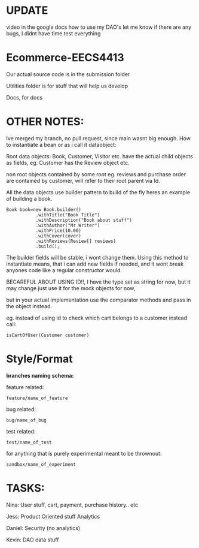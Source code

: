 # UPDATE

video in the google docs how to use my DAO's
let me know if there are any bugs, I didnt have time test everything

# Ecommerce-EECS4413

Our actual source code is in the submission folder

Utilities folder is for stuff that will help us develop

Docs, for docs

# OTHER NOTES:
Ive merged my branch, no pull request, since main wasnt big enough.
How to instantiate a bean or as i call it dataobject:

Root data objects: Book, Customer, Visitor etc. have the actual child objects as fields, eg. Customer has the Review object etc.

non root objects contained by some root eg. reviews and purchase order are contained by customer, will refer to their root parent via Id.

All the data objects use builder pattern to build of the fly heres an example of building a book.
```
Book book=new Book.builder()
           .withTitle("Book Title")
           .withDescription("Book about stuff")
           .withAuthor("Mr Writer")
           .withPrice(10.00)
           .withCover(cover)
           .withReviews(Review[] reviews)
           .build();
```

The builder fields will be stable, i wont change them. Using this method to instantiate means, that i can add new fields if needed, and it wont break anyones code like a regular constructor would.


BECAREFUL ABOUT USING ID!!, I have the type set as string for now, but it may change just use it for the mock objects for now, 

but in your actual implementation use the comparator methods and pass in the object instead. 

eg. instead of using id to check which cart belongs to a customer instead call:
```
isCartOfUser(Customer customer)
```

# Style/Format

**branches naming schema:**

feature related:
```
feature/name_of_feature
```
bug related:
```
bug/name_of_bug
```

test related:
```
test/name_of_test
```

for anything that is purely experimental meant to be thrownout:

```
sandbox/name_of_experiment
```

# TASKS:

Nina: User stuff, cart, payment, purchase history.. etc

Jess: Product Oriented stuff Analytics

Daniel: Security (no analytics)

Kevin: DAO data stuff
